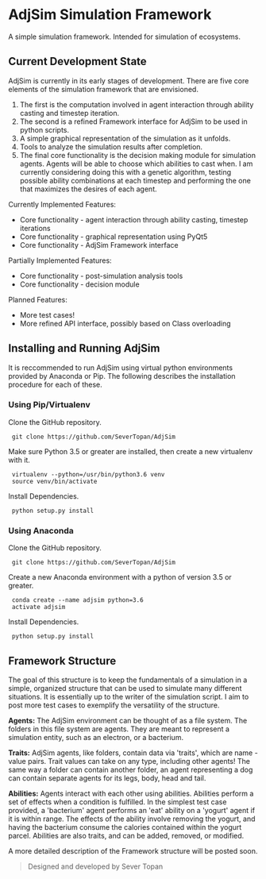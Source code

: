# AdjSim Simulation Framework

A simple simulation framework. Intended for simulation of ecosystems.

## Current Development State

AdjSim is currently in its early stages of development. There are five core elements of the simulation framework that are envisioned.

 1. The first is the computation involved in agent interaction through ability casting and timestep iteration.
 2. The second is a refined Framework interface for AdjSim to be used in python scripts.
 3. A simple graphical representation of the simulation as it unfolds.
 4. Tools to analyze the simulation results after completion.
 5. The final core functionality is the decision making module for simulation agents. Agents will be able to choose which abilities to cast when. I am currently considering doing this with a genetic algorithm, testing possible ability combinations at each timestep and performing the one that maximizes the desires of each agent.

Currently Implemented Features:
 - Core functionality - agent interaction through ability casting, timestep iterations
 - Core functionality - graphical representation using PyQt5
 - Core functionality - AdjSim Framework interface

Partially Implemented Features:
 - Core functionality - post-simulation analysis tools
 - Core functionality - decision module

Planned Features:
 - More test cases!
 - More refined API interface, possibly based on Class overloading


## Installing and Running AdjSim

It is reccommended to run AdjSim using virtual python environments provided by Anaconda or Pip. The following describes the installation procedure for each of these.

### Using Pip/Virtualenv

Clone the GitHub repository.

     git clone https://github.com/SeverTopan/AdjSim

Make sure Python 3.5 or greater are installed, then create a new virtualenv with it.

     virtualenv --python=/usr/bin/python3.6 venv
     source venv/bin/activate

Install Dependencies.

     python setup.py install

### Using Anaconda

Clone the GitHub repository.

     git clone https://github.com/SeverTopan/AdjSim

Create a new Anaconda environment with a python of version 3.5 or greater.

     conda create --name adjsim python=3.6
     activate adjsim

Install Dependencies.

     python setup.py install

## Framework Structure

The goal of this structure is to keep the fundamentals of a simulation in a simple, organized structure that can be used to simulate many different situations. It is essentially up to the writer of the simulation script. I aim to post more test cases to exemplify the versatility of the structure.

**Agents:** The AdjSim environment can be thought of as a file system. The folders in this file system are agents. They are meant to represent a simulation entity, such as an electron, or a bacterium.

**Traits:** AdjSim agents, like folders, contain data via 'traits', which are name - value pairs. Trait values can take on any type, including other agents! The same way a folder can contain another folder, an agent representing a dog can contain separate agents for its legs, body, head and tail.

**Abilities:** Agents interact with each other using abilities. Abilities perform a set of effects when a condition is fulfilled. In the simplest test case provided, a 'bacterium' agent performs an 'eat' ability on a 'yogurt' agent if it is within range. The effects of the ability involve removing the yogurt, and having the bacterium consume the calories contained within the yogurt parcel. Abilities are also traits, and can be added, removed, or modified.

A more detailed description of the Framework structure will be posted soon.


> Designed and developed by Sever Topan
